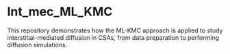 # Int_mec_ML_KMC
 This repository demonstrates how the ML-KMC approach is applied to study interstitial-mediated diffusion in CSAs, from data preparation to performing diffusion simulations.
